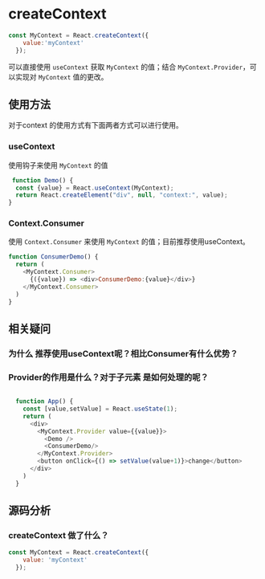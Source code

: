 # createContext
```javascript
const MyContext = React.createContext({
    value:'myContext'
  });
```

可以直接使用 `useContext` 获取 `MyContext` 的值；结合 `MyContext.Provider`，可以实现对 `MyContext` 值的更改。

## 使用方法
对于context 的使用方式有下面两者方式可以进行使用。
### useContext
使用钩子来使用 `MyContext` 的值
```javascript
 function Demo() {
  const {value} = React.useContext(MyContext);
  return React.createElement("div", null, "context:", value);
}
```
### Context.Consumer
使用 `Context.Consumer` 来使用 `MyContext` 的值；目前推荐使用useContext。
```javascript
function ConsumerDemo() {
  return (
    <MyContext.Consumer>
      {({value}) => <div>ConsumerDemo:{value}</div>}
    </MyContext.Consumer>
  )
}
```

## 相关疑问
### 为什么 推荐使用useContext呢？相比Consumer有什么优势？
### Provider的作用是什么？对于子元素 是如何处理的呢？
```javascript

  function App() {
    const [value,setValue] = React.useState(1);
    return (
      <div>
        <MyContext.Provider value={{value}}>
          <Demo />
          <ConsumerDemo/>
        </MyContext.Provider>
        <button onClick={() => setValue(value+1)}>change</button>
      </div>
    )
  }
```

## 源码分析
### createContext 做了什么？
```javascript
const MyContext = React.createContext({
    value: 'myContext'
  });
```
